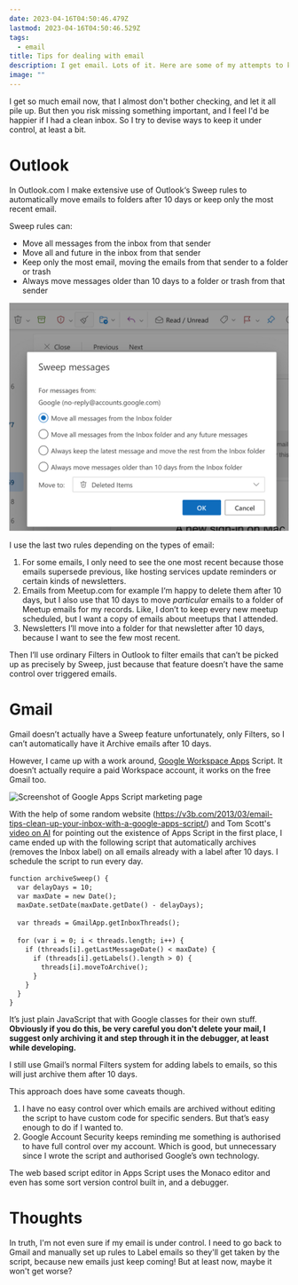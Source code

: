 ```yaml
---
date: 2023-04-16T04:50:46.479Z
lastmod: 2023-04-16T04:50:46.529Z
tags:
  - email
title: Tips for dealing with email
description: I get email. Lots of it. Here are some of my attempts to keep it under control
image: ""
---
```

I﻿ get so much email now, that I almost don't bother checking, and let it all pile up. But then you risk missing something important, and I feel I'd be happier if I had a clean inbox. So I try to devise ways to keep it under control, at least a bit.

# Outlook

In Outlook.com I make extensive use of Outlook‘s Sweep rules to automatically move emails to folders after 10 days or keep only the most recent email.

Sweep rules can:

* Move all messages from the inbox from that sender
* Move all and future in the inbox from that sender
* Keep only the most email, moving the emails from that sender to a folder or trash
* Always move messages older than 10 days to a folder or trash from that sender

![Screenshot of Outlook for Web’s Sweep Rule feature](../assets/images/mail-anthony-carrick-outlook.png "Creating a new Sweep Rule")

I use the last two rules depending on the types of email:

1. For some emails, I only need to see the one most recent because those emails supersede previous, like hosting services update reminders or certain kinds of newsletters.
2. Emails from Meetup.com for example I‘m happy to delete them after 10 days, but I also use that 10 days to move *particular* emails to a folder of Meetup emails for my records. Like, I don’t to keep every new meetup scheduled, but I want a copy of emails about meetups that I attended.
3. Newsletters I’ll move into a folder for that newsletter after 10 days, because I want to see the few most recent.

Then I’ll use ordinary Filters in Outlook to filter emails that can’t be picked up as precisely by Sweep, just because that feature doesn’t have the same control over triggered emails.

# Gmail

Gmail doesn’t actually have a Sweep feature unfortunately, only Filters, so I can’t automatically have it Archive emails after 10 days.

However, I came up with a work around, [Google Workspace Apps](https://script.google.com) Script. It doesn’t actually require a paid Workspace account, it works on the free Gmail too.

![Screenshot of Google Apps Script marketing page](../assets/images/apps-script-–-google-apps-script.png "Use Google Apps Script to script your own Google Workspace")

With the help of some random website (https://v3b.com/2013/03/email-tips-clean-up-your-inbox-with-a-google-apps-script/) and Tom Scott's [video on AI](https://www.youtube.com/watch?v=jPhJbKBuNnA) for pointing out the existence of Apps Script in the first place, I came ended up with the following script that automatically archives (removes the Inbox label) on all emails already with a label after 10 days. I schedule the script to run every day. 

```
function archiveSweep() {
  var delayDays = 10;
  var maxDate = new Date();
  maxDate.setDate(maxDate.getDate() - delayDays);

  var threads = GmailApp.getInboxThreads();

  for (var i = 0; i < threads.length; i++) {
    if (threads[i].getLastMessageDate() < maxDate) {
      if (threads[i].getLabels().length > 0) {
        threads[i].moveToArchive();
      }
    }
  }
}
```

It’s just plain JavaScript that with Google classes for their own stuff. **Obviously if you do this, be very careful you don't delete your mail, I suggest only archiving it and step through it in the debugger, at least while developing.** 

I still use Gmail’s normal Filters system for adding labels to emails, so this will just archive them after 10 days.

This approach does have some caveats though. 

1. I have no easy control over which emails are archived without editing the script to have custom code for specific senders. But that’s easy enough to do if I wanted to. 
2. Google Account Security keeps reminding me something is authorised to have full control over my account. Which is good, but unnecessary since I wrote the script and authorised Google’s own technology.

The web based script editor in Apps Script uses the Monaco editor and even has some sort version control built in, and a debugger.

# Thoughts

In truth, I'm not even sure if my email is under control. I need to go back to Gmail and manually set up rules to Label emails so they'll get taken by the script, because new emails just keep coming! But at least now, maybe it won't get worse? 